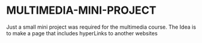 # MULTIMEDIA-MINI-PROJECT
Just a small mini project was required for the multimedia course. The Idea is to make a page that includes hyperLinks to another websites 
